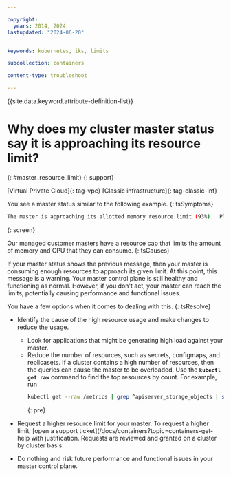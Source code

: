 ```yaml
---

copyright: 
  years: 2014, 2024
lastupdated: "2024-06-20"


keywords: kubernetes, iks, limits

subcollection: containers

content-type: troubleshoot

---
```


{{site.data.keyword.attribute-definition-list}}





# Why does my cluster master status say it is approaching its resource limit?
{: #master_resource_limit}
{: support}

[Virtual Private Cloud]{: tag-vpc} [Classic infrastructure]{: tag-classic-inf}


You see a master status similar to the following example.
{: tsSymptoms}

```sh
The master is approaching its allotted memory resource limit (93%).  Please consider reducing load on your master.  Exceeding the defined resource limit could cause reduced performance for your cluster's master control plane.
```
{: screen}

Our managed customer masters have a resource cap that limits the amount of memory and CPU that they can consume.
{: tsCauses}

If your master status shows the previous message, then your master is consuming enough resources to approach its given limit.  At this point, this message is a warning. Your master control plane is still healthy and functioning as normal.  However, if you don't act, your master can reach the limits, potentially causing performance and functional issues.

You have a few options when it comes to dealing with this.
{: tsResolve}


- Identify the cause of the high resource usage and make changes to reduce the usage.
    - Look for applications that might be generating high load against your master. 
    - Reduce the number of resources, such as secrets, configmaps, and replicasets.  If a cluster contains a high number of resources, then the queries can cause the master to be overloaded. Use the **`kubectl get raw`** command to find the top resources by count. For example, run 
        ```sh
        kubectl get --raw /metrics | grep ^apiserver_storage_objects | sort -n -k2
        ```
        {: pre}

- Request a higher resource limit for your master.  To request a higher limit, [open a support ticket](/docs/containers?topic=containers-get-help with justification.  Requests are reviewed and granted on a cluster by cluster basis. 

- Do nothing and risk future performance and functional issues in your master control plane.
